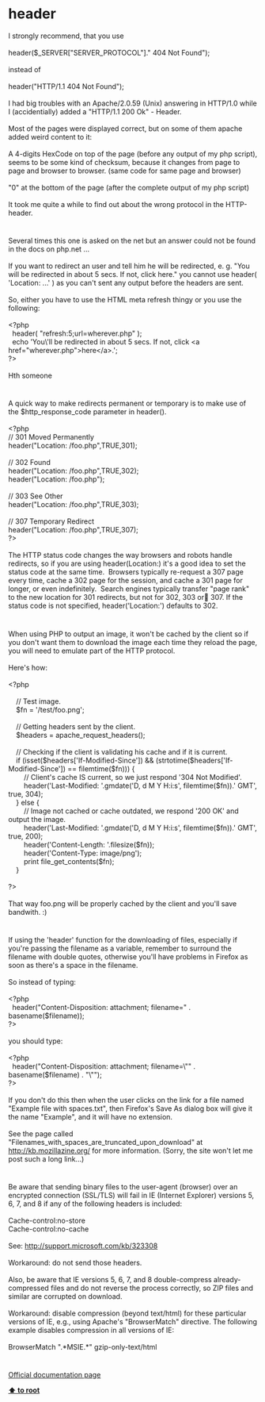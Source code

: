# header




<div class="phpcode"><span class="html">
I strongly recommend, that you use
<br>
<br>header($_SERVER[&quot;SERVER_PROTOCOL&quot;].&quot; 404 Not Found&quot;);
<br>
<br>instead of 
<br>
<br>header(&quot;HTTP/1.1 404 Not Found&quot;);
<br>
<br>I had big troubles with an Apache/2.0.59 (Unix) answering in HTTP/1.0 while I (accidentially) added a &quot;HTTP/1.1 200 Ok&quot; - Header.
<br>
<br>Most of the pages were displayed correct, but on some of them apache added weird content to it:
<br>
<br>A 4-digits HexCode on top of the page (before any output of my php script), seems to be some kind of checksum, because it changes from page to page and browser to browser. (same code for same page and browser)
<br>
<br>&quot;0&quot; at the bottom of the page (after the complete output of my php script) 
<br>
<br>It took me quite a while to find out about the wrong protocol in the HTTP-header.</span>
</div>
  

#


<div class="phpcode"><span class="html">
Several times this one is asked on the net but an answer could not be found in the docs on php.net ...
<br>
<br>If you want to redirect an user and tell him he will be redirected, e. g. &quot;You will be redirected in about 5 secs. If not, click here.&quot; you cannot use header( &apos;Location: ...&apos; ) as you can&apos;t sent any output before the headers are sent.
<br>
<br>So, either you have to use the HTML meta refresh thingy or you use the following:
<br>
<br><span class="default">&lt;?php
<br>&#xA0; header</span><span class="keyword">( </span><span class="string">&quot;refresh:5;url=wherever.php&quot; </span><span class="keyword">);
<br>&#xA0; echo </span><span class="string">&apos;You\&apos;ll be redirected in about 5 secs. If not, click &lt;a href=&quot;wherever.php&quot;&gt;here&lt;/a&gt;.&apos;</span><span class="keyword">;
<br></span><span class="default">?&gt;
<br></span>
<br>Hth someone</span>
</div>
  

#


<div class="phpcode"><span class="html">
A quick way to make redirects permanent or temporary is to make use of the $http_response_code parameter in header().<br><br><span class="default">&lt;?php<br></span><span class="comment">// 301 Moved Permanently<br></span><span class="default">header</span><span class="keyword">(</span><span class="string">&quot;Location: /foo.php&quot;</span><span class="keyword">,</span><span class="default">TRUE</span><span class="keyword">,</span><span class="default">301</span><span class="keyword">);<br><br></span><span class="comment">// 302 Found<br></span><span class="default">header</span><span class="keyword">(</span><span class="string">&quot;Location: /foo.php&quot;</span><span class="keyword">,</span><span class="default">TRUE</span><span class="keyword">,</span><span class="default">302</span><span class="keyword">);<br></span><span class="default">header</span><span class="keyword">(</span><span class="string">&quot;Location: /foo.php&quot;</span><span class="keyword">);<br><br></span><span class="comment">// 303 See Other<br></span><span class="default">header</span><span class="keyword">(</span><span class="string">&quot;Location: /foo.php&quot;</span><span class="keyword">,</span><span class="default">TRUE</span><span class="keyword">,</span><span class="default">303</span><span class="keyword">);<br><br></span><span class="comment">// 307 Temporary Redirect<br></span><span class="default">header</span><span class="keyword">(</span><span class="string">&quot;Location: /foo.php&quot;</span><span class="keyword">,</span><span class="default">TRUE</span><span class="keyword">,</span><span class="default">307</span><span class="keyword">);<br></span><span class="default">?&gt;<br></span><br>The HTTP status code changes the way browsers and robots handle redirects, so if you are using header(Location:) it&apos;s a good idea to set the status code at the same time.&#xA0; Browsers typically re-request a 307 page every time, cache a 302 page for the session, and cache a 301 page for longer, or even indefinitely.&#xA0; Search engines typically transfer &quot;page rank&quot; to the new location for 301 redirects, but not for 302, 303 or 307. If the status code is not specified, header(&apos;Location:&apos;) defaults to 302.</span>
</div>
  

#


<div class="phpcode"><span class="html">
When using PHP to output an image, it won&apos;t be cached by the client so if you don&apos;t want them to download the image each time they reload the page, you will need to emulate part of the HTTP protocol.<br><br>Here&apos;s how:<br><br><span class="default">&lt;?php<br><br>&#xA0; &#xA0; </span><span class="comment">// Test image.<br>&#xA0; &#xA0; </span><span class="default">$fn </span><span class="keyword">= </span><span class="string">&apos;/test/foo.png&apos;</span><span class="keyword">;<br><br>&#xA0; &#xA0; </span><span class="comment">// Getting headers sent by the client.<br>&#xA0; &#xA0; </span><span class="default">$headers </span><span class="keyword">= </span><span class="default">apache_request_headers</span><span class="keyword">(); <br><br>&#xA0; &#xA0; </span><span class="comment">// Checking if the client is validating his cache and if it is current.<br>&#xA0; &#xA0; </span><span class="keyword">if (isset(</span><span class="default">$headers</span><span class="keyword">[</span><span class="string">&apos;If-Modified-Since&apos;</span><span class="keyword">]) &amp;&amp; (</span><span class="default">strtotime</span><span class="keyword">(</span><span class="default">$headers</span><span class="keyword">[</span><span class="string">&apos;If-Modified-Since&apos;</span><span class="keyword">]) == </span><span class="default">filemtime</span><span class="keyword">(</span><span class="default">$fn</span><span class="keyword">))) {<br>&#xA0; &#xA0; &#xA0; &#xA0; </span><span class="comment">// Client&apos;s cache IS current, so we just respond &apos;304 Not Modified&apos;.<br>&#xA0; &#xA0; &#xA0; &#xA0; </span><span class="default">header</span><span class="keyword">(</span><span class="string">&apos;Last-Modified: &apos;</span><span class="keyword">.</span><span class="default">gmdate</span><span class="keyword">(</span><span class="string">&apos;D, d M Y H:i:s&apos;</span><span class="keyword">, </span><span class="default">filemtime</span><span class="keyword">(</span><span class="default">$fn</span><span class="keyword">)).</span><span class="string">&apos; GMT&apos;</span><span class="keyword">, </span><span class="default">true</span><span class="keyword">, </span><span class="default">304</span><span class="keyword">);<br>&#xA0; &#xA0; } else {<br>&#xA0; &#xA0; &#xA0; &#xA0; </span><span class="comment">// Image not cached or cache outdated, we respond &apos;200 OK&apos; and output the image.<br>&#xA0; &#xA0; &#xA0; &#xA0; </span><span class="default">header</span><span class="keyword">(</span><span class="string">&apos;Last-Modified: &apos;</span><span class="keyword">.</span><span class="default">gmdate</span><span class="keyword">(</span><span class="string">&apos;D, d M Y H:i:s&apos;</span><span class="keyword">, </span><span class="default">filemtime</span><span class="keyword">(</span><span class="default">$fn</span><span class="keyword">)).</span><span class="string">&apos; GMT&apos;</span><span class="keyword">, </span><span class="default">true</span><span class="keyword">, </span><span class="default">200</span><span class="keyword">);<br>&#xA0; &#xA0; &#xA0; &#xA0; </span><span class="default">header</span><span class="keyword">(</span><span class="string">&apos;Content-Length: &apos;</span><span class="keyword">.</span><span class="default">filesize</span><span class="keyword">(</span><span class="default">$fn</span><span class="keyword">));<br>&#xA0; &#xA0; &#xA0; &#xA0; </span><span class="default">header</span><span class="keyword">(</span><span class="string">&apos;Content-Type: image/png&apos;</span><span class="keyword">);<br>&#xA0; &#xA0; &#xA0; &#xA0; print </span><span class="default">file_get_contents</span><span class="keyword">(</span><span class="default">$fn</span><span class="keyword">);<br>&#xA0; &#xA0; }<br><br></span><span class="default">?&gt;<br></span><br>That way foo.png will be properly cached by the client and you&apos;ll save bandwith. :)</span>
</div>
  

#


<div class="phpcode"><span class="html">
If using the &apos;header&apos; function for the downloading of files, especially if you&apos;re passing the filename as a variable, remember to surround the filename with double quotes, otherwise you&apos;ll have problems in Firefox as soon as there&apos;s a space in the filename.<br><br>So instead of typing:<br><br><span class="default">&lt;?php<br>&#xA0; header</span><span class="keyword">(</span><span class="string">&quot;Content-Disposition: attachment; filename=&quot; </span><span class="keyword">. </span><span class="default">basename</span><span class="keyword">(</span><span class="default">$filename</span><span class="keyword">));<br></span><span class="default">?&gt;<br></span><br>you should type:<br><br><span class="default">&lt;?php<br>&#xA0; header</span><span class="keyword">(</span><span class="string">&quot;Content-Disposition: attachment; filename=\&quot;&quot; </span><span class="keyword">. </span><span class="default">basename</span><span class="keyword">(</span><span class="default">$filename</span><span class="keyword">) . </span><span class="string">&quot;\&quot;&quot;</span><span class="keyword">);<br></span><span class="default">?&gt;<br></span><br>If you don&apos;t do this then when the user clicks on the link for a file named &quot;Example file with spaces.txt&quot;, then Firefox&apos;s Save As dialog box will give it the name &quot;Example&quot;, and it will have no extension.<br><br>See the page called &quot;Filenames_with_spaces_are_truncated_upon_download&quot; at <br><a href="http://kb.mozillazine.org/" rel="nofollow" target="_blank">http://kb.mozillazine.org/</a> for more information. (Sorry, the site won&apos;t let me post such a long link...)</span>
</div>
  

#


<div class="phpcode"><span class="html">
Be aware that sending binary files to the user-agent (browser) over an encrypted connection (SSL/TLS) will fail in IE (Internet Explorer) versions 5, 6, 7, and 8 if any of the following headers is included:<br><br>Cache-control:no-store<br>Cache-control:no-cache<br><br>See: <a href="http://support.microsoft.com/kb/323308" rel="nofollow" target="_blank">http://support.microsoft.com/kb/323308</a><br><br>Workaround: do not send those headers.<br><br>Also, be aware that IE versions 5, 6, 7, and 8 double-compress already-compressed files and do not reverse the process correctly, so ZIP files and similar are corrupted on download.<br><br>Workaround: disable compression (beyond text/html) for these particular versions of IE, e.g., using Apache&apos;s &quot;BrowserMatch&quot; directive. The following example disables compression in all versions of IE:<br><br>BrowserMatch &quot;.*MSIE.*&quot; gzip-only-text/html</span>
</div>
  

#

[Official documentation page](https://www.php.net/manual/en/function.header.php)

**[⬆ to root](/)**